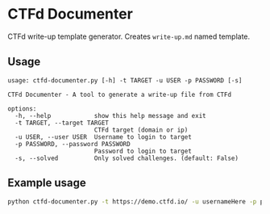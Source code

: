 # CTFd Documenter

CTFd write-up template generator. Creates `write-up.md` named template.

## Usage
```
usage: ctfd-documenter.py [-h] -t TARGET -u USER -p PASSWORD [-s]

CTFd Documenter - A tool to generate a write-up file from CTFd

options:
  -h, --help            show this help message and exit
  -t TARGET, --target TARGET
                        CTFd target (domain or ip)
  -u USER, --user USER  Username to login to target
  -p PASSWORD, --password PASSWORD
                        Password to login to target
  -s, --solved          Only solved challenges. (default: False)
```
## Example usage

```sh
python ctfd-documenter.py -t https://demo.ctfd.io/ -u usernameHere -p passwordHere
```